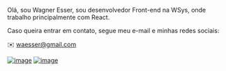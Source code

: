 Olá, sou Wagner Esser, sou desenvolvedor Front-end na WSys, onde trabalho principalmente com React.

Caso queira entrar em contato, segue meu e-mail e minhas redes sociais:

✉️ waesser@gmail.com

[![image](https://user-images.githubusercontent.com/17770639/112567899-630d8600-8dc0-11eb-8c57-b1dc1bc544a0.png)](https://www.linkedin.com/in/wagneresser/)
[![image](https://user-images.githubusercontent.com/17770639/112567816-38bbc880-8dc0-11eb-83d0-01a83e4de262.png)](https://www.instagram.com/wagner_esser)
